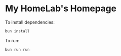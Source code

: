 # My HomeLab's Homepage

To install dependencies:

```bash
bun install
```

To run:

```bash
bun run run
```
